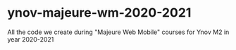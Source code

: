# ynov-majeure-wm-2020-2021
All the code we create during "Majeure Web Mobile" courses for Ynov M2 in year 2020-2021
